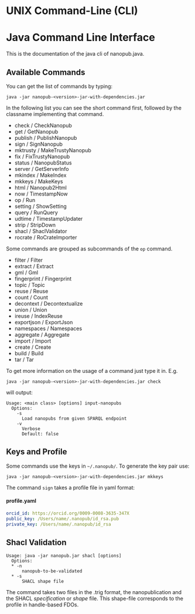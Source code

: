 # UNIX Command-Line (CLI)

Java Command Line Interface
===========================

This is the documentation of the java cli of nanopub.java.

## Available Commands

You can get the list of commands by typing:

```java -jar nanopub-<version>-jar-with-dependencies.jar```

In the following list you can see the short command first, followed by the classname
implementing that command.

- check / CheckNanopub
- get / GetNanopub
- publish / PublishNanopub
- sign / SignNanopub
- mktrusty / MakeTrustyNanopub
- fix / FixTrustyNanopub
- status / NanopubStatus
- server / GetServerInfo
- mkindex / MakeIndex
- mkkeys / MakeKeys
- html / Nanopub2Html
- now / TimestampNow
- op / Run
- setting / ShowSetting
- query / RunQuery
- udtime / TimestampUpdater
- strip / StripDown
- shacl / ShaclValidator
- rocrate / RoCrateImporter

Some commands are grouped as subcommands of the `op` command.
- filter / Filter
- extract / Extract
- gml / Gml
- fingerprint / Fingerprint
- topic / Topic
- reuse / Reuse
- count / Count
- decontext / Decontextualize
- union / Union
- ireuse / IndexReuse
- exportjson / ExportJson
- namespaces / Namespaces
- aggregate / Aggregate
- import / Import
- create / Create
- build / Build
- tar / Tar

To get more information on the usage of a command just type it in. E.g.

```java -jar nanopub-<version>-jar-with-dependencies.jar check```

will output:

```
Usage: <main class> [options] input-nanopubs
  Options:
    -s
      Load nanopubs from given SPARQL endpoint
    -v
      Verbose
      Default: false
```

## Keys and Profile

Some commands use the keys in `~/.nanopub/`. To generate the key pair use:

```java -jar nanopub-<version>-jar-with-dependencies.jar mkkeys```

The command `sign` takes a profile file in yaml format:

#### profile.yaml
```yaml
orcid_id: https://orcid.org/0009-0008-3635-347X
public_key: /Users/name/.nanopub/id_rsa.pub
private_key: /Users/name/.nanopub/id_rsa
```

## Shacl Validation

```
Usage: java -jar nanopub.jar shacl [options]
  Options:
  * -n
      nanopub-to-be-validated
  * -s
      SHACL shape file
```

The command takes two files in the .trig format, the nanopublication and the SHACL *specification* or
*shape* file. This shape-file corresponds to the profile in handle-based FDOs. 
